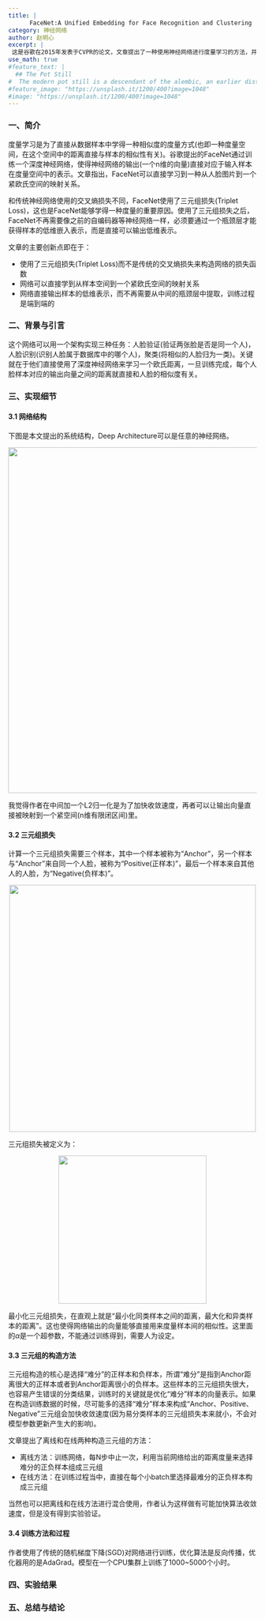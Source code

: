 ```yaml
---
title: |
      FaceNet:A Unified Embedding for Face Recognition and Clustering
category: 神经网络
author: 赵明心
excerpt: |
 这是谷歌在2015年发表于CVPR的论文，文章提出了一种使用神经网络进行度量学习的方法，并将构造的神经网络用于人脸识别，在LFW数据集上达到了当时的state-of-the-art水平。
use_math: true
#feature_text: |
  ## The Pot Still
#  The modern pot still is a descendant of the alembic, an earlier distillation device
#feature_image: "https://unsplash.it/1200/400?image=1048"
#image: "https://unsplash.it/1200/400?image=1048"
---
```


### 一、简介
度量学习是为了直接从数据样本中学得一种相似度的度量方式(也即一种度量空间，在这个空间中的距离直接与样本的相似性有关)。谷歌提出的FaceNet通过训练一个深度神经网络，使得神经网络的输出(一个n维的向量)直接对应于输入样本在度量空间中的表示。文章指出，FaceNet可以直接学习到一种从人脸图片到一个紧欧氏空间的映射关系。

和传统神经网络使用的交叉熵损失不同，FaceNet使用了三元组损失(Triplet Loss)，这也是FaceNet能够学得一种度量的重要原因。使用了三元组损失之后，FaceNet不再需要像之前的自编码器等神经网络一样，必须要通过一个瓶颈层才能获得样本的低维嵌入表示，而是直接可以输出低维表示。

文章的主要创新点即在于：
- 使用了三元组损失(Triplet Loss)而不是传统的交叉熵损失来构造网络的损失函数
- 网络可以直接学到从样本空间到一个紧欧氏空间的映射关系
- 网络直接输出样本的低维表示，而不再需要从中间的瓶颈层中提取，训练过程是端到端的

### 二、背景与引言
这个网络可以用一个架构实现三种任务：人脸验证(验证两张脸是否是同一个人)，人脸识别(识别人脸属于数据库中的哪个人)，聚类(将相似的人脸归为一类)。关键就在于他们直接使用了深度神经网络来学习一个欧氏距离，一旦训练完成，每个人脸样本对应的输出向量之间的距离就直接和人脸的相似度有关。


### 三、实现细节

#### 3.1 网络结构

下图是本文提出的系统结构，Deep Architecture可以是任意的神经网络。

<center>
<img src="http://wx2.sinaimg.cn/large/41f56ddcgy1frebjunlw0j21cp0cujtp.jpg" width="700px">
</center>

我觉得作者在中间加一个L2归一化是为了加快收敛速度，再者可以让输出向量直接被映射到一个紧空间(n维有限闭区间)里。

#### 3.2 三元组损失
计算一个三元组损失需要三个样本，其中一个样本被称为“Anchor”，另一个样本与“Anchor”来自同一个人脸，被称为“Positive(正样本)”，最后一个样本来自其他人的人脸，为“Negative(负样本)”。

<center>
<img src="http://wx3.sinaimg.cn/large/41f56ddcgy1frebjv1834j21160auab9.jpg" width="500px">
</center>

三元组损失被定义为：

<center>
<img src="http://wx1.sinaimg.cn/large/41f56ddcly1frebuivh4kj20qh03jaa3.jpg" width="300px">
</center>

最小化三元组损失，在直观上就是“最小化同类样本之间的距离，最大化和异类样本的距离”。这也使得网络输出的向量能够直接用来度量样本间的相似性。这里面的$\alpha$是一个超参数，不能通过训练得到，需要人为设定。

#### 3.3 三元组的构造方法
三元组构造的核心是选择“难分”的正样本和负样本，所谓“难分”是指到Anchor距离很大的正样本或者到Anchor距离很小的负样本。这些样本的三元组损失很大，也容易产生错误的分类结果，训练时的关键就是优化“难分”样本的向量表示。如果在构造训练数据的时候，尽可能多的选择“难分”样本来构成“Anchor、Positive、Negative”三元组会加快收敛速度(因为易分类样本的三元组损失本来就小，不会对模型参数更新产生大的影响)。

文章提出了离线和在线两种构造三元组的方法：

- 离线方法：训练网络，每N步中止一次，利用当前网络给出的距离度量来选择难分的正负样本组成三元组
- 在线方法：在训练过程当中，直接在每个小batch里选择最难分的正负样本构成三元组

当然也可以把离线和在线方法进行混合使用，作者认为这样做有可能加快算法收敛速度，但是没有得到实验验证。

#### 3.4 训练方法和过程
作者使用了传统的随机梯度下降(SGD)对网络进行训练，优化算法是反向传播，优化器用的是AdaGrad。模型在一个CPU集群上训练了1000~5000个小时。

### 四、实验结果

### 五、总结与结论